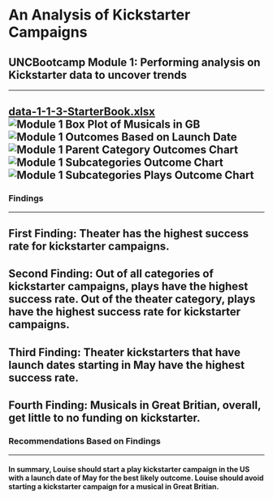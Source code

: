 # An Analysis of Kickstarter Campaigns
## UNCBootcamp Module 1: Performing analysis on Kickstarter data to uncover trends
---
[data-1-1-3-StarterBook.xlsx](https://github.com/16AReeves/Kickstarter-analysis/files/8166038/data-1-1-3-StarterBook.xlsx)
![Module 1 Box Plot of Musicals in GB](https://user-images.githubusercontent.com/98365963/156281168-033f2141-7f8d-4037-8e3c-5c5542f14dba.png)
![Module 1 Outcomes Based on Launch Date](https://user-images.githubusercontent.com/98365963/156281169-26ea1091-607b-4630-9ac5-a3731ea5d9f7.png)
![Module 1 Parent Category Outcomes Chart](https://user-images.githubusercontent.com/98365963/156281170-17b20319-e306-4ddf-8538-2fa456a2a0a1.png)
![Module 1 Subcategories Outcome Chart](https://user-images.githubusercontent.com/98365963/156281171-997ba1b4-cb39-4bd7-8b41-3b6efd681c21.png)
![Module 1 Subcategories Plays Outcome Chart](https://user-images.githubusercontent.com/98365963/156281172-474d82f3-493f-4375-a20f-d3cb9be6ef5c.png)
---
### Findings
---
First Finding: Theater has the highest success rate for kickstarter campaigns.
---
Second Finding: Out of all categories of kickstarter campaigns, plays have the highest success rate. Out of the theater category, plays have the highest success rate for kickstarter campaigns.
---
Third Finding: Theater kickstarters that have launch dates starting in May have the highest success rate.
---
Fourth Finding: Musicals in Great Britian, overall, get little to no funding on kickstarter.
---
### Recommendations Based on Findings
---
#### In summary, Louise should start a play kickstarter campaign in the US with a launch date of May for the best likely outcome. Louise should avoid starting a kickstarter campaign for a musical in Great Britian. 
